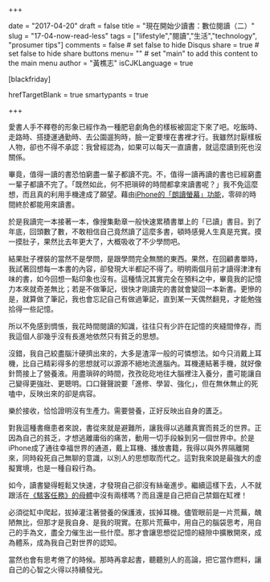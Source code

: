 +++
     
date = "2017-04-20"
draft = false
title = "現在開始少讀書：數位閱讀（二）"
slug = "17-04-now-read-less"
tags = ["lifestyle","閱讀","生活","technology", "prosumer tips"]
comments = false # set false to hide Disqus
share = true # set false to hide share buttons
menu= ""  # set "main" to add this content to the main menu
author = "黃樵志"
isCJKLanguage = true

[blackfriday]

hrefTargetBlank = true 
smartypants = true

+++

愛書人手不釋卷的形象已經作為一種肥皂劇角色的樣板被固定下來了吧。吃飯時、走路時、搭捷運通勤時、去公園遛狗時，臉一定要埋在書裡才行。我雖然討厭樣板人物，卻也不得不承認：我曾經認為，如果可以每天一直讀書，就這麼讀到死也沒關係。

<!--more-->

畢竟，值得一讀的書恐怕窮盡一輩子都讀不完。不，值得一讀再讀的書也已經窮盡一輩子都讀不完了。「既然如此，何不把瑣碎的時間都拿來讀書呢？」我不免這麼想，而且真的利用手機達成了願望。藉由[iPhone的「朗讀螢幕」功能](http://eternallogger.com/post/17-04-read-with-ears/)，零碎的時間終於都能用來讀書。

於是我讀完一本接著一本，像搜集勳章一般快速累積書單上的「已讀」書目。到了年底，回頭數了數，不敢相信自己竟然讀了這麼多書，頓時感覺人生真是充實。摸一摸肚子，果然比去年更大了，大概吸收了不少學問吧。

結果肚子裡裝的當然不是學問，是跟學問完全無關的東西。果然，在回顧書單時，我試著回想每一本書的內容，卻發現大半都記不得了。明明兩個月前才讀得津津有味的書，如今回想一點印象也沒有。這種情況其實完全在預料之中，畢竟我的記憶力本來就奇差無比；若是不做筆記，很快才剛讀完的書就會變回一本新書。更慘的是，就算做了筆記，我也會忘記自己有做過筆記，直到某一天偶然翻見，才能勉強拾得一些記憶。

所以不免感到惆悵，我花時間閱讀的知識，往往只有少許在記憶的夾縫間倖存，而我這個人卻幾乎沒有長進地依然只有貧乏的思想。

沒錯，我自己絞盡腦汁硬擠出來的，大多是渣滓一般的可憐想法。如今只消戴上耳機，比自己精彩得多的思想就可以源源不絕地流進腦內。耳機連結著手機，就好像針筒接上了營養液。用盡瑣碎的時間，孜孜矻矻地往大腦裡注入養分，盡可能讓自己變得更強壯、更聰明。口口聲聲說要「進修、學習、強化」，但在無休無止的死嗑中，反映出來的卻是病容。

樂於接收，恰恰證明沒有生產力。需要營養，正好反映出自身的匱乏。

對我這種書癮患者來說，書從來就是避難所，讓我得以逃離真實而貧乏的世界。正因為自己的貧乏，才想逃離庸俗的痛苦，動用一切手段躲到另一個世界中。於是iPhone成了通往幸福世界的通道，戴上耳機、播放書籍，我得以與外界隔離開來，同時殺死自己無聊的意識，以別人的思想取而代之。這對我來說是最強大的虛擬實境，也是一種自殺行為。

如今，讀書變得輕鬆又快速，才發現自己卻沒有絲毫進步。繼續這樣下去，人不就跟活在[《駭客任務》的母體](https://www.wikiwand.com/en/The_Matrix#/Philosophical_influences)中沒有兩樣嗎？而且還是自己把自己禁錮在缸裡！

必須從缸中爬起，拔掉灌注著營養的保護液，拔掉耳機。儘管眼前是一片荒蕪，醜陋無比，但那才是我自身、是我的現實。在那片荒蕪中，用自己的腦袋思考，用自己的手為文，盡全力催生出一些什麼。那才會讓思想從記憶的縫隙中擴散開來，成為體系，成為我自己對世界的認知。

當然也會有思考倦了的時候。那時再拿起書，聽聽別人的高論，把它當作燃料，讓自己的心智之火得以持續發光。